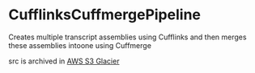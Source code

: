 # CufflinksCuffmergePipeline
Creates multiple transcript assemblies using Cufflinks and then merges these assemblies intoone using Cuffmerge

src is archived in [AWS S3 Glacier](https://s3.console.aws.amazon.com/s3/buckets/genepattern?prefix=broad_SVN/)
